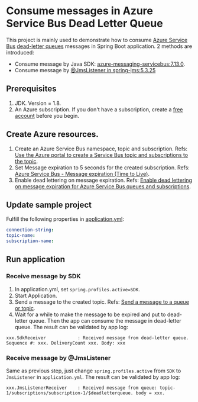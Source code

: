 # Consume messages in Azure Service Bus Dead Letter Queue

This project is mainly used to demonstrate how to consume [Azure Service Bus](https://learn.microsoft.com/en-us/azure/service-bus-messaging/service-bus-messaging-overview) [dead-letter queues](https://learn.microsoft.com/en-us/azure/service-bus-messaging/service-bus-dead-letter-queues) messages in Spring Boot application. 2 methods are introduced:

 - Consume message by Java SDK: [azure-messaging-servicebus:7.13.0](https://github.com/Azure/azure-sdk-for-java/tree/azure-messaging-servicebus_7.13.0/sdk/servicebus/azure-messaging-servicebus).
 - Consume message by [@JmsListener in spring-jms:5.3.25](https://docs.spring.io/spring-framework/docs/5.3.25/javadoc-api/org/springframework/jms/annotation/JmsListener.html)

## Prerequisites
1. JDK. Version = 1.8.
2. An Azure subscription. If you don't have a subscription, create a [free account](https://azure.microsoft.com/free/) before you begin.

## Create Azure resources.
1. Create an Azure Service Bus namespace, topic and subscription. Refs: [Use the Azure portal to create a Service Bus topic and subscriptions to the topic](https://learn.microsoft.com/en-us/azure/service-bus-messaging/service-bus-quickstart-topics-subscriptions-portal).
2. Set Message expiration to 5 seconds for the created subscription. Refs: [Azure Service Bus - Message expiration (Time to Live)](https://learn.microsoft.com/en-us/azure/service-bus-messaging/message-expiration).
3. Enable dead lettering on message expiration. Refs: [Enable dead lettering on message expiration for Azure Service Bus queues and subscriptions](https://learn.microsoft.com/en-us/azure/service-bus-messaging/enable-dead-letter).

## Update sample project
Fulfill the following properties in [application.yml](src/main/resources/application.yml):
```yaml
connection-string:
topic-name:
subscription-name:
```

## Run application

### Receive message by SDK
1. In application.yml, set `spring.profiles.active=SDK`.
2. Start Application.
3. Send a message to the created topic. Refs: [Send a message to a queue or topic](https://learn.microsoft.com/en-us/azure/service-bus-messaging/explorer#send-a-message-to-a-queue-or-topic).
4. Wait for a while to make the message to be expired and put to dead-letter queue. Then the app can consume the message in dead-letter queue. The result can be validated by app log:
```text
xxx.SdkReceiver            : Received message from dead-letter queue. Sequence #: xxx. DeliveryCount xxx. Body: xxx
```

### Receive message by @JmsListener
Same as previous step, just change `spring.profiles.active` from `SDK` to `JmsListener` in `application.yml`. The result can be validated by app log:
```text
xxx.JmsListenerReceiver    : Received message from queue: topic-1/subscriptions/subscription-1/$deadletterqueue. body = xxx.
```

